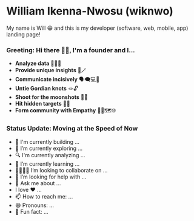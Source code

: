 # William Ikenna-Nwosu (wiknwo)

My name is Will 😁 and this is my developer (software, web, mobile, app) landing page!

### Greeting: Hi there 👋🏽, I'm a founder and I...

- **Analyze data** 🧑🏽‍💻
- **Provide unique insights** 🔮🪄
- **Communicate incisively** 🗣️🗨️💻🎯
- **Untie Gordian knots** 🪢🔓
- **Shoot for the moonshots** 🔫🌚
- **Hit hidden targets** 👻🐘
- **Form community with Empathy** 🤲🏽🗺️🌐


### Status Update: Moving at the Speed of Now

- 🔨 I'm currently building ...
- 🔭 I’m currently exploring ...
- 🔍 I'm currently analyzing ...
- 🌱 I’m currently learning ...
- 🫱🏽‍🫲🏽 I’m looking to collaborate on ...
- 🤔 I’m looking for help with ...
- 💬 Ask me about ...
- I love ❤️ ...
- 📫 How to reach me: ...
- 😄 Pronouns: ...
- 🤗 Fun fact: ...
